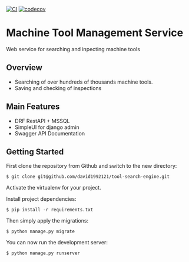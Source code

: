 [![CI](https://github.com/david1992121/tool-search-engine/actions/workflows/ci.yml/badge.svg)](https://github.com/david1992121/tool-search-engine/actions/workflows/ci.yml)
[![codecov](https://codecov.io/gh/david1992121/tool-search-engine/branch/main/graph/badge.svg?token=QSWg1CKTVy)](https://codecov.io/gh/david1992121/tool-search-engine)

# Machine Tool Management Service
Web service for searching and inpecting machine tools

## Overview

- Searching of over hundreds of thousands machine tools.
- Saving and checking of inspections

## Main Features

- DRF RestAPI + MSSQL
- SimpleUI for django admin
- Swagger API Documentation

## Getting Started

First clone the repository from Github and switch to the new directory:

    $ git clone git@github.com/david1992121/tool-search-engine.git
    
Activate the virtualenv for your project.
    
Install project dependencies:

    $ pip install -r requirements.txt
    
    
Then simply apply the migrations:

    $ python manage.py migrate
    

You can now run the development server:

    $ python manage.py runserver